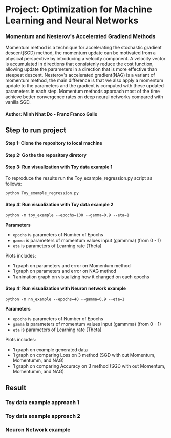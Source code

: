 # Project: Optimization for Machine Learning and Neural Networks
### Momentum and Nesterov's Accelerated Gradiend Methods
Momentum method is a technique for accelerating the stochastic gradient descent(SGD) method, the momentum update can be motivated from a physical perspective by introducing a velocity component. A velocity vector is accumulated in directions that consistenly reduce the cost function, allowing update the parameters in a direction that is more effective than steepest descent. Nesterov's accelerated gradient(NAG) is a variant of momentum method, the main difference is that we also apply a momentum update to the parameters and the gradient is computed with these updated parameters in each step. Momentum methods approach most of the time achieve better convergence rates on deep neural networks compared with vanilla SGD.

#### Author: Minh Nhat Do - Franz Franco Gallo



## Step to run project

#### Step 1: Clone the repository to local machine

#### Step 2: Go the the repository diretory

#### Step 3:  Run visualization with Toy data example 1

To reproduce the results run the Toy_example_regression.py script as follows: 

```shellscript
python Toy_example_regression.py

```

#### Step 4:  Run visualization with Toy data example 2

```shellscript
python -m toy_example --epochs=100 --gamma=0.9 --eta=1
```
**Parameters**
-  ```epochs``` is parameters of Number of Epochs
-  ```gamma``` is parameters of momentum values input (gammma) (from 0 - 1)
-  ```eta``` is parameters of Learning rate (Theta)

Plots includes:
- **1** graph on parameters and error on Momentum method
- **1** graph on parameters and error on NAG method
- **1** animation graph on visualizing how it changed on each epochs



#### Step 4:  Run visualization with Neuron network example


```shellscript
python -m nn_example --epochs=40 --gamma=0.9 --eta=1
```
**Parameters**
-  ```epochs``` is parameters of Number of Epochs
-  ```gamma``` is parameters of momentum values input (gammma) (from 0 - 1)
-  ```eta``` is parameters of Learning rate (Theta)

Plots includes:
- **1** graph on example generated data 
- **1** graph on comparing Loss on 3 method (SGD with out Momentum, Momentumm, and NAG)
- **1** graph on comparing Accuracy on 3 method (SGD with out Momentum, Momentumm, and NAG)



## Result

### Toy data example approach 1

### Toy data example approach 2

### Neuron Network example
